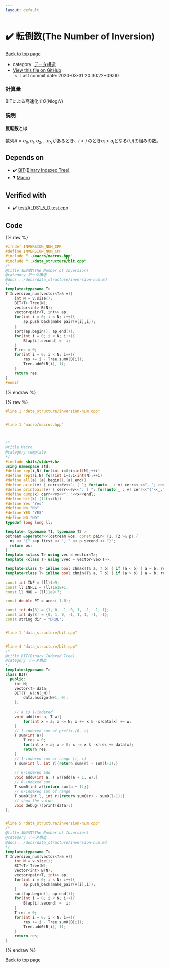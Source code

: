 ```yaml
---
layout: default
---
```


<!-- mathjax config similar to math.stackexchange -->
<script type="text/javascript" async
  src="https://cdnjs.cloudflare.com/ajax/libs/mathjax/2.7.5/MathJax.js?config=TeX-MML-AM_CHTML">
</script>
<script type="text/x-mathjax-config">
  MathJax.Hub.Config({
    TeX: { equationNumbers: { autoNumber: "AMS" }},
    tex2jax: {
      inlineMath: [ ['$','$'] ],
      processEscapes: true
    },
    "HTML-CSS": { matchFontHeight: false },
    displayAlign: "left",
    displayIndent: "2em"
  });
</script>

<script type="text/javascript" src="https://cdnjs.cloudflare.com/ajax/libs/jquery/3.4.1/jquery.min.js"></script>
<script src="https://cdn.jsdelivr.net/npm/jquery-balloon-js@1.1.2/jquery.balloon.min.js" integrity="sha256-ZEYs9VrgAeNuPvs15E39OsyOJaIkXEEt10fzxJ20+2I=" crossorigin="anonymous"></script>
<script type="text/javascript" src="../../assets/js/copy-button.js"></script>
<link rel="stylesheet" href="../../assets/css/copy-button.css" />


# :heavy_check_mark: 転倒数(The Number of Inversion)

<a href="../../index.html">Back to top page</a>

* category: <a href="../../index.html#c1c7278649b583761cecd13e0628181d">データ構造</a>
* <a href="{{ site.github.repository_url }}/blob/master/data_structure/inversion-num.cpp">View this file on GitHub</a>
    - Last commit date: 2020-03-31 20:30:22+09:00




### 計算量
BITによる高速化で$O(N\log N)$

### 説明
#### 反転数とは
数列$A = a_0, a_1, a_2, ... a_N$があるとき、$i \lt  j$ のとき$a_i \gt a_j$となる$(i,  j)$の組みの数。


## Depends on

* :heavy_check_mark: <a href="bit.cpp.html">BIT(Binary Indexed Tree)</a>
* :question: <a href="../macro/macros.hpp.html">Macro</a>


## Verified with

* :heavy_check_mark: <a href="../../verify/test/ALDS1_5_D.test.cpp.html">test/ALDS1_5_D.test.cpp</a>


## Code

<a id="unbundled"></a>
{% raw %}
```cpp
#ifndef INVERSION_NUM_CPP
#define INVERSION_NUM_CPP
#include "../macro/macros.hpp"
#include "../data_structure/bit.cpp"
/*
@title 転倒数(The Number of Inversion)
@category データ構造
@docs ../docs/data_structure/inversion-num.md
*/
template<typename T> 
T Inversion_num(vector<T>& v){
    int N = v.size();
    BIT<T> Tree(N);
    vector<int> B(N);
    vector<pair<T, int>> ap;
    for(int i = 0; i < N; i++){
        ap.push_back(make_pair(v[i],i));
    }
    sort(ap.begin(), ap.end());
    for(int i = 0; i < N; i++){
        B[ap[i].second] =  i;
    }
    T res = 0;
    for(int i = 0; i < N; i++){
        res += i - Tree.sum0(B[i]);
        Tree.add0(B[i], 1);
    }
    return res;
}
#endif
```
{% endraw %}

<a id="bundled"></a>
{% raw %}
```cpp
#line 1 "data_structure/inversion-num.cpp"


#line 1 "macro/macros.hpp"



/*
@title Macro
@category template
*/
#include <bits/stdc++.h>
using namespace std;
#define rep(i,N) for(int i=0;i<int(N);++i)
#define rep1(i,N) for(int i=1;i<int(N);++i)
#define all(a) (a).begin(),(a).end()
#define print(v) { cerr<<#v<<": [ "; for(auto _ : v) cerr<<_<<", "; cerr<<"]"<<endl; }
#define printpair(v) { cerr<<#v<<": [ "; for(auto _ : v) cerr<<"{"<<_.first<<","<<_.second<<"}"<<", "; cerr<<"]"<<endl; }
#define dump(x) cerr<<#x<<": "<<x<<endl;
#define bit(k) (1LL<<(k))
#define Yes "Yes"
#define No "No"
#define YES "YES"
#define NO "NO"
typedef long long ll;

template< typename T1, typename T2 >
ostream &operator<<(ostream &os, const pair< T1, T2 >& p) {
  os << "{" <<p.first << ", " << p.second << "}";
  return os;
}
template <class T> using vec = vector<T>;
template <class T> using vvec = vector<vec<T>>;

template<class T> inline bool chmax(T& a, T b) { if (a < b) { a = b; return true; } return false; }
template<class T> inline bool chmin(T& a, T b) { if (a > b) { a = b; return true; } return false; }

const int INF = (ll)1e9;
const ll INFLL = (ll)1e18+1;
const ll MOD = (ll)1e9+7;

const double PI = acos(-1.0);

const int dx[8] = {1, 0, -1, 0, 1, -1, -1, 1};
const int dy[8] = {0, 1, 0, -1, 1, 1, -1, -1};
const string dir = "DRUL";


#line 1 "data_structure/bit.cpp"


#line 4 "data_structure/bit.cpp"
/*
@title BIT(Binary Indexed Tree)
@category データ構造
*/
template<typename T>
class BIT{
  public:
    int N;
    vector<T> data;
    BIT(T _N):N(_N){
        data.assign(N+1, 0);
    };
    
    // a is 1-indexed
    void add(int a, T w){
        for(int x = a; x <= N; x += x & -x)data[x] += w;
    }
    // 1-indexed sum of prefix [0, a]
    T sum(int a){
        T res = 0;
        for(int x = a; x > 0; x -= x & -x)res += data[x];
        return res;
    }
    // 1-indexed sum of range [l, r]
    T sum(int l, int r){return sum(r) - sum(l-1);}

    // 0-indexed add
    void add0(int a, T w){add(a + 1, w);}
    // 0-indexed sum
    T sum0(int a){return sum(a + 1);}
    // 0-indexed sum of range
    T sum0(int l, int r){return sum0(r) - sum0(l-1);}
    // show the value
    void debug(){print(data);}
};


#line 5 "data_structure/inversion-num.cpp"
/*
@title 転倒数(The Number of Inversion)
@category データ構造
@docs ../docs/data_structure/inversion-num.md
*/
template<typename T> 
T Inversion_num(vector<T>& v){
    int N = v.size();
    BIT<T> Tree(N);
    vector<int> B(N);
    vector<pair<T, int>> ap;
    for(int i = 0; i < N; i++){
        ap.push_back(make_pair(v[i],i));
    }
    sort(ap.begin(), ap.end());
    for(int i = 0; i < N; i++){
        B[ap[i].second] =  i;
    }
    T res = 0;
    for(int i = 0; i < N; i++){
        res += i - Tree.sum0(B[i]);
        Tree.add0(B[i], 1);
    }
    return res;
}


```
{% endraw %}

<a href="../../index.html">Back to top page</a>


